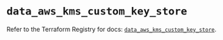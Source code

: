 # `data_aws_kms_custom_key_store`

Refer to the Terraform Registry for docs: [`data_aws_kms_custom_key_store`](https://registry.terraform.io/providers/hashicorp/aws/6.12.0/docs/data-sources/kms_custom_key_store).
